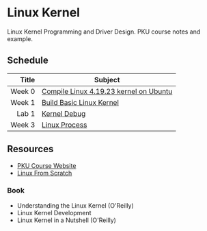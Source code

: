# Linux Kernel

Linux Kernel Programming and Driver Design. PKU course notes and example.

## Schedule

Title |Subject
-----:|-----------
Week 0|[Compile Linux 4.19.23 kernel on Ubuntu](Subject/Week0_CompileLinuxKernel/CompileLinuxKernel.md)
Week 1|[Build Basic Linux Kernel](Subject/Week1_BuildBasicKernel/BuildBasicKernel.md)
Lab 1|[Kernel Debug](Lab/Lab1_KernelDebug/KernelDebug.md)
Week 3|[Linux Process](Subject/Week3_LinuxProcess)

## Resources

* [PKU Course Website](http://59.56.74.25:4455/)
* [Linux From Scratch](http://www.linuxfromscratch.org/)

### Book

* Understanding the Linux Kernel (O'Reilly)
* Linux Kernel Development
* Linux Kernel in a Nutshell (O'Reilly)

